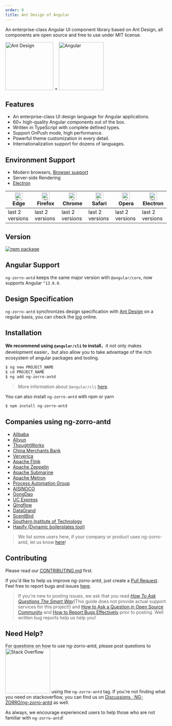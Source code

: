 ```yaml
---
order: 0
title: Ant Design of Angular
---
```


An enterprise-class Angular UI component library based on Ant Design, all components are open source and free to use under MIT license.

<div class="pic-plus">
  <img alt="Ant Design" width="150" height="150" src="https://img.alicdn.com/tfs/TB1g.mWZAL0gK0jSZFtXXXQCXXa-200-200.svg">
  <span>+</span>
  <img alt="Angular" width="140" height="150" src="https://img.alicdn.com/tfs/TB1Z0PywTtYBeNjy1XdXXXXyVXa-186-200.svg">
</div>

## Features

- An enterprise-class UI design language for Angular applications.
- 60+ high-quality Angular components out of the box.
- Written in TypeScript with complete defined types.
- Support OnPush mode, high performance.
- Powerful theme customization in every detail.
- Internationalization support for dozens of languages.

## Environment Support

- Modern browsers, [Browser support](https://angular.io/guide/browser-support)
- Server-side Rendering
- [Electron](https://electron.atom.io/)

| [<img src="https://img.alicdn.com/tfs/TB1G5ewZuL2gK0jSZPhXXahvXXa-48-48.png" alt="Edge" width="24px" height="24px" />](https://godban.github.io/browsers-support-badges//)<br>Edge | [<img src="https://img.alicdn.com/tfs/TB1Dx73o79l0K4jSZFKXXXFjpXa-48-48.png" alt="Firefox" width="24px" height="24px" />](https://godban.github.io/browsers-support-badges/)<br>Firefox | [<img src="https://img.alicdn.com/tfs/TB1mY9FZrr1gK0jSZFDXXb9yVXa-48-48.png" alt="Chrome" width="24px" height="24px" />](https://godban.github.io/browsers-support-badges/)<br>Chrome | [<img src="https://img.alicdn.com/tfs/TB1Vas5o79l0K4jSZFKXXXFjpXa-48-48.png" alt="Safari" width="24px" height="24px" />](https://godban.github.io/browsers-support-badges/)<br>Safari | [<img src="https://img.alicdn.com/tfs/TB12EmNZET1gK0jSZFrXXcNCXXa-48-48.png" alt="Opera" width="24px" height="24px" />](https://godban.github.io/browsers-support-badges/)<br>Opera | [<img src="https://img.alicdn.com/tfs/TB1TMW8paNj0u4jSZFyXXXgMVXa-48-48.png" alt="Electron" width="24px" height="24px" />](https://godban.github.io/browsers-support-badges/)<br>Electron |
| --- | --- | --- | --- | --- | --- |
| last 2 versions | last 2 versions | last 2 versions | last 2 versions | last 2 versions | last 2 versions |

## Version

[![npm package](https://img.shields.io/npm/v/ng-zorro-antd.svg?style=flat-square)](https://www.npmjs.org/package/ng-zorro-antd)

## Angular Support

`ng-zorro-antd` keeps the same major version with `@angular/core`, now supports Angular `^13.0.0`.

## Design Specification

`ng-zorro-antd` synchronizes design specification with [Ant Design](https://ant.design/docs/spec/introduce) on a regular basis, you can check the [log](https://github.com/NG-ZORRO/ng-zorro-antd/actions?query=workflow:"styles-sync") online.


## Installation

**We recommend using `@angular/cli` to install**，it not only makes development easier，but also allow you to take advantage of the rich ecosystem of angular packages and tooling.

```bash
$ ng new PROJECT_NAME
$ cd PROJECT_NAME
$ ng add ng-zorro-antd
```

> More information about `@angular/cli` [here](https://github.com/angular/angular-cli).

You can also install `ng-zorro-antd` with npm or yarn

```bash
$ npm install ng-zorro-antd
```

## Companies using ng-zorro-antd

- [Alibaba](https://www.alibaba.com/)
- [Aliyun](https://www.aliyun.com/)
- [ThoughtWorks](https://www.thoughtworks.com/)
- [China Merchants Bank](https://english.cmbchina.com/)
- [Ververica](https://www.ververica.com/)
- [Apache Flink](https://flink.apache.org/)
- [Apache Zeppelin](https://zeppelin.apache.org/)
- [Apache Submarine](https://submarine.apache.org/)
- [Apache Metron](https://metron.apache.org/)
- [Process Automation Group](https://pag.company/)
- [AISINOCO](https://www.aisino.com/)
- [GongDao](https://www.gongdao.com/)
- [UC Express](https://www.uce.cn/)
- [Qingflow](https://qingflow.com/)
- [DataGrand](https://datagrand.com/)
- [ScentBird](https://www.scentbird.com/)
- [Southern Institute of Technology](https://www.sit.ac.nz/)
- [Hapify (Dynamic boilerplates tool)](https://hub.hapify.io/)

> We list some users here, if your company or product uses ng-zorro-antd, let us know [here](https://github.com/NG-ZORRO/ng-zorro-antd/issues/1142)!

## Contributing

Please read our [CONTRIBUTING.md](https://github.com/NG-ZORRO/ng-zorro-antd/blob/master/CONTRIBUTING.md) first.

If you'd like to help us improve ng-zorro-antd, just create a [Pull Request](https://github.com/NG-ZORRO/ng-zorro-antd/pulls). Feel free to report bugs and issues [here](https://ng.ant.design/issue-helper/#/en).

> If you're new to posting issues, we ask that you read [*How To Ask Questions The Smart Way*](https://www.catb.org/~esr/faqs/smart-questions.html)(This guide does not provide actual support services for this project!) and [How to Ask a Question in Open Source Community](https://github.com/seajs/seajs/issues/545) and [How to Report Bugs Effectively](https://www.chiark.greenend.org.uk/~sgtatham/bugs.html) prior to posting. Well written bug reports help us help you!

## Need Help?

For questions on how to use ng-zorro-antd, please post questions to [<img alt="Stack Overflow" src="https://cdn.sstatic.net/Sites/stackoverflow/company/img/logos/so/so-logo.svg?v=2bb144720a66" width="140" />](https://stackoverflow.com/questions/tagged/ng-zorro-antd) using the `ng-zorro-antd` tag. If you're not finding what you need on stackoverflow, you can find us on [Discussions · NG-ZORRO/ng-zorro-antd](https://github.com/NG-ZORRO/ng-zorro-antd/discussions) as well.

As always, we encourage experienced users to help those who are not familiar with `ng-zorro-antd`!

